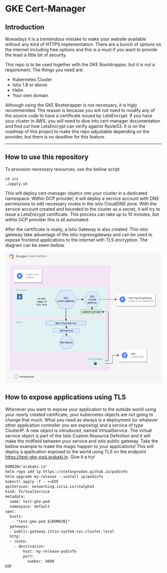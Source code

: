 # GKE Cert-Manager

Introduction
---

Nowadays it is a tremendous mistake to make your website available without 
any kind of HTTPS implementation. There are a bunch of options on the internet 
including free options and this is a must if you want to provide the least
a little bit of security. 

This repo is to be used together with the GKE Bootstrapper, but it is not a 
requirement. The things you need are:

   - Kubernetes Cluster
   - Istio 1.8 or above
   - Helm
   - Your own domain

Although using the GKE Bootstrapper is not necessary, it is higly recommended. 
The reason is because you will not need to modify any of the source code to have 
a certificate issued by LetsEncrypt. If you have your cluster in AWS, you will 
need to dive into cert-manager documentation and find out how LetsEncrypt can 
verify against Route53. It is on the roadmap of this project to make this repo 
adjustable depending on the provider, but there is no deadline for this feature.

---

## How to use this repository

To provision necessary resources, use the bellow script.

```
cd src
./apply.sh
```

This will deploy cert-manager objetcs into your cluster in a dedicated namespace. 
Within GCP provider, it will deploy a service account with DNS permissions to edit 
necessary routes in the istio CloudDNS zone. With the service account created and 
bounded to the cluster as a secret, it will try to issue a LetsEncrypt certificate. 
This process can take up to 10 minutes, but within GCP provider this is all automated. 

After the certificate is ready, a Istio Gateway is also created. This istio gateway 
take advantage of the istio ingressgateway and can be used to expose frontend applications 
to the internet with TLS encryption. The diagram can be seem bellow.  

![GKE Istio + certmanager](./src/tmp/gke-cert-manager.png)

## How to expose applications using TLS

Whenever you want to expose your application to the outside world using your nearly 
created certificate, your kubernetes objects are not going to change that much. What you 
need as always is a deployment (or whataver other application controller you are exposing) 
and a service of type ClusterIP. A new object is introduced, named VirtualService. The 
virtual service object is part of the Istio Custom Resource Definition and it will make 
the midfield between your service and istio public gateway. Take the bellow example to 
make the magic happen to your applications! This will deploy a application exposed to the 
world using TLS on the endpoint https://test-gke-pod.arakaki.in. Give it a try!

```
DOMAIN="arakaki.in"
helm repo add sp https://stefanprodan.github.io/podinfo
helm upgrade my-release --install sp/podinfo 
kubectl apply -f - <<EOF
apiVersion: networking.istio.io/v1alpha3
kind: VirtualService
metadata:
  name: test-gke-pod
  namespace: default
spec:
  hosts:
   - "test-gke-pod.${DOMAIN}"
  gateways:
  - public-gateway.istio-system.svc.cluster.local
  http:
  - route:
    - destination:
        host: my-release-podinfo
        port:
          number: 9898
EOF
```
